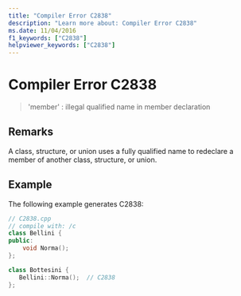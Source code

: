 ```yaml
---
title: "Compiler Error C2838"
description: "Learn more about: Compiler Error C2838"
ms.date: 11/04/2016
f1_keywords: ["C2838"]
helpviewer_keywords: ["C2838"]
---
```

# Compiler Error C2838

> 'member' : illegal qualified name in member declaration

## Remarks

A class, structure, or union uses a fully qualified name to redeclare a member of another class, structure, or union.

## Example

The following example generates C2838:

```cpp
// C2838.cpp
// compile with: /c
class Bellini {
public:
    void Norma();
};

class Bottesini {
   Bellini::Norma();  // C2838
};
```
